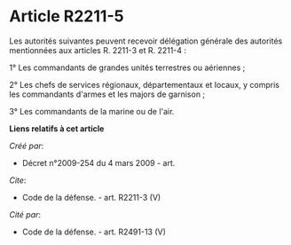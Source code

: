 # Article R2211-5

Les autorités suivantes peuvent recevoir délégation générale des autorités mentionnées aux articles R. 2211-3 et R. 2211-4 : 

1° Les commandants de grandes unités terrestres ou aériennes ; 

2° Les chefs de services régionaux, départementaux et locaux, y compris les commandants d'armes et les majors de garnison ; 

3° Les commandants de la marine ou de l'air.

**Liens relatifs à cet article**

_Créé par_:

  - Décret n°2009-254 du 4 mars 2009 - art.

_Cite_:

  - Code de la défense. - art. R2211-3 (V)

_Cité par_:

  - Code de la défense. - art. R2491-13 (V)
